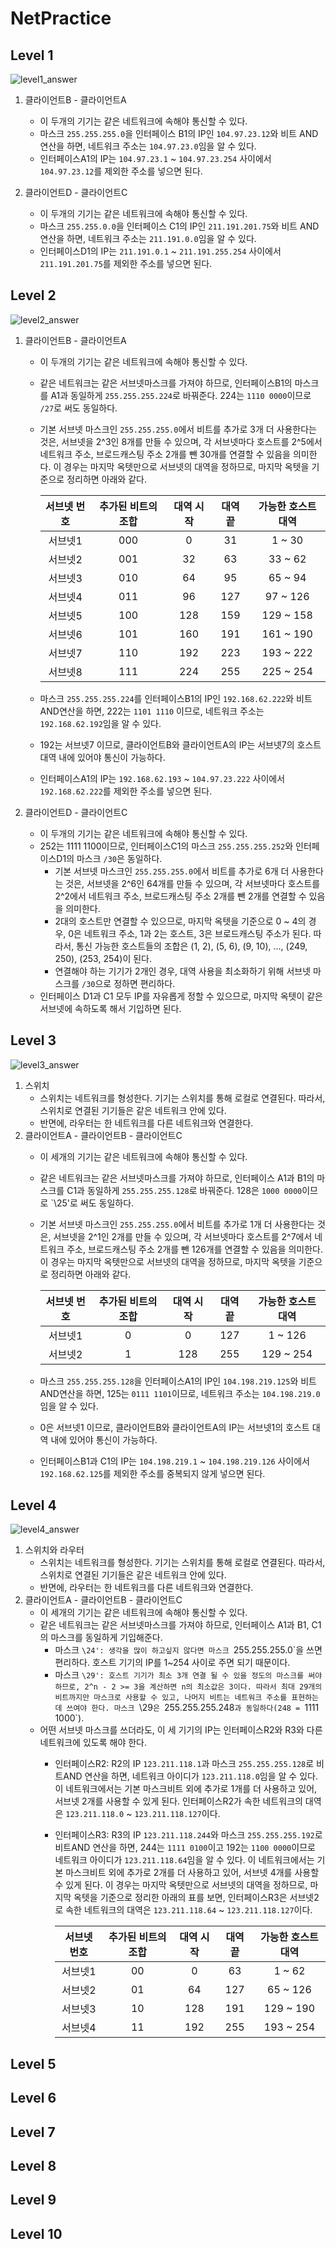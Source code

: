 # NetPractice
## Level 1
![level1_answer](https://user-images.githubusercontent.com/91377377/203239031-2dc6ecfb-471e-4b7d-84ee-951d59f22391.png)
1. 클라이언트B - 클라이언트A
    - 이 두개의 기기는 같은 네트워크에 속해야 통신할 수 있다.
    - 마스크 `255.255.255.0`을 인터페이스 B1의 IP인 `104.97.23.12`와 비트 AND연산을 하면, 네트워크 주소는 `104.97.23.0`임을 알 수 있다.
    - 인터페이스A1의 IP는 `104.97.23.1` ~ `104.97.23.254` 사이에서 `104.97.23.12`를 제외한 주소를 넣으면 된다.

2. 클라이언트D - 클라이언트C
    - 이 두개의 기기는 같은 네트워크에 속해야 통신할 수 있다.
    - 마스크 `255.255.0.0`을 인터페이스 C1의 IP인 `211.191.201.75`와 비트 AND연산을 하면, 네트워크 주소는 `211.191.0.0`임을 알 수 있다.
    - 인터페이스D1의 IP는 `211.191.0.1` ~ `211.191.255.254` 사이에서 `211.191.201.75`를 제외한 주소를 넣으면 된다.

## Level 2
![level2_answer](https://user-images.githubusercontent.com/91377377/203241045-bfb65c80-312c-496d-b7c7-0c1392f9844d.png)
1. 클라이언트B - 클라이언트A
    - 이 두개의 기기는 같은 네트워크에 속해야 통신할 수 있다.
    - 같은 네트워크는 같은 서브넷마스크를 가져야 하므로, 인터페이스B1의 마스크를 A1과 동일하게 `255.255.255.224`로 바꿔준다. 224는 `1110 0000`이므로 `/27`로 써도 동일하다.
    - 기본 서브넷 마스크인 `255.255.255.0`에서 비트를 추가로 3개 더 사용한다는 것은, 서브넷을 2^3인 8개를 만들 수 있으며, 각 서브넷마다 호스트를 2^5에서 네트워크 주소, 브로드캐스팅 주소 2개를 뺀 30개를 연결할 수 있음을 의미한다. 이 경우는 마지막 옥텟만으로 서브넷의 대역을 정하므로, 마지막 옥텟을 기준으로 정리하면 아래와 같다.
    
       | 서브넷 번호 | 추가된 비트의 조합 | 대역 시작 | 대역 끝 | 가능한 호스트 대역 |
       |:---:|:---:|:---:|:---:|:---:|  
       | 서브넷1 | 000 | 0 | 31 | 1 ~ 30 |
       | 서브넷2 | 001 | 32 | 63 | 33 ~ 62 |
       | 서브넷3 | 010 | 64 | 95 | 65 ~ 94 |
       | 서브넷4 | 011 | 96 | 127 | 97 ~ 126 |
       | 서브넷5 | 100 | 128 | 159 | 129 ~ 158 |
       | 서브넷6 | 101 | 160 | 191 | 161 ~ 190 |
       | 서브넷7 | 110 | 192 | 223 | 193 ~ 222 |
       | 서브넷8 | 111 | 224 | 255 | 225 ~ 254 |
  
    - 마스크 `255.255.255.224`를 인터페이스B1의 IP인 `192.168.62.222`와 비트 AND연산을 하면, 222는 `1101 1110` 이므로, 네트워크 주소는 `192.168.62.192`임을 알 수 있다.
    - 192는 서브넷7 이므로, 클라이언트B와 클라이언트A의 IP는 서브넷7의 호스트 대역 내에 있어야 통신이 가능하다.
    - 인터페이스A1의 IP는 `192.168.62.193` ~ `104.97.23.222` 사이에서 `192.168.62.222`를 제외한 주소를 넣으면 된다.

2. 클라이언트D - 클라이언트C
    - 이 두개의 기기는 같은 네트워크에 속해야 통신할 수 있다.
    - 252는 1111 1100이므로, 인터페이스C1의 마스크 `255.255.255.252`와 인터페이스D1의 마스크 `/30`은 동일하다.
        - 기본 서브넷 마스크인 `255.255.255.0`에서 비트를 추가로 6개 더 사용한다는 것은, 서브넷을 2^6인 64개를 만들 수 있으며, 각 서브넷마다 호스트를 2^2에서 네트워크 주소, 브로드캐스팅 주소 2개를 뺀 2개를 연결할 수 있음을 의미한다.
        - 2대의 호스트만 연결할 수 있으므로, 마지막 옥텟을 기준으로 0 ~ 4의 경우, 0은 네트워크 주소, 1과 2는 호스트, 3은 브로드캐스팅 주소가 된다. 따라서, 통신 가능한 호스트들의 조합은 (1, 2), (5, 6), (9, 10), ..., (249, 250), (253, 254)이 된다.
        - 연결해야 하는 기기가 2개인 경우, 대역 사용을 최소화하기 위해 서브넷 마스크를 `/30`으로 정하면 편리하다.
    - 인터페이스 D1과 C1 모두 IP를 자유롭게 정할 수 있으므로, 마지막 옥텟이 같은 서브넷에 속하도록 해서 기입하면 된다.

## Level 3
![level3_answer](https://user-images.githubusercontent.com/91377377/203473331-eeb7ce32-7bb0-45cd-8604-a5d7339d30a0.png)
1. 스위치
    - 스위치는 네트워크를 형성한다. 기기는 스위치를 통해 로컬로 연결된다. 따라서, 스위치로 연결된 기기들은 같은 네트워크 안에 있다.
    - 반면에, 라우터는 한 네트워크를 다른 네트워크와 연결한다.
2. 클라이언트A - 클라이언트B - 클라이언트C
    - 이 세개의 기기는 같은 네트워크에 속해야 통신할 수 있다.
    - 같은 네트워크는 같은 서브넷마스크를 가져야 하므로, 인터페이스 A1과 B1의 마스크를 C1과 동일하게 `255.255.255.128`로 바꿔준다. 128은 `1000 0000`이므로 `\25'로 써도 동일하다.
    - 기본 서브넷 마스크인 `255.255.255.0`에서 비트를 추가로 1개 더 사용한다는 것은, 서브넷을 2^1인 2개를 만들 수 있으며, 각 서브넷마다 호스트를 2^7에서 네트워크 주소, 브로드캐스팅 주소 2개를 뺀 126개를 연결할 수 있음을 의미한다. 이 경우는 마지막 옥텟만으로 서브넷의 대역을 정하므로, 마지막 옥텟을 기준으로 정리하면 아래와 같다.
    
       | 서브넷 번호 | 추가된 비트의 조합 | 대역 시작 | 대역 끝 | 가능한 호스트 대역 |
       |:---:|:---:|:---:|:---:|:---:|  
       | 서브넷1 | 0 | 0 | 127 | 1 ~ 126 |
       | 서브넷2 | 1 | 128 | 255 | 129 ~ 254 |
  
    - 마스크 `255.255.255.128`을 인터페이스A1의 IP인 `104.198.219.125`와 비트 AND연산을 하면, 125는 `0111 1101`이므로, 네트워크 주소는 `104.198.219.0`임을 알 수 있다.
    - 0은 서브넷1 이므로, 클라이언트B와 클라이언트A의 IP는 서브넷1의 호스트 대역 내에 있어야 통신이 가능하다.
    - 인터페이스B1과 C1의 IP는 `104.198.219.1` ~ `104.198.219.126` 사이에서 `192.168.62.125`를 제외한 주소를 중복되지 않게 넣으면 된다.

## Level 4
![level4_answer](https://user-images.githubusercontent.com/91377377/203483705-f1082002-986f-44aa-a1fc-0b8172c816d1.png)
1. 스위치와 라우터
    - 스위치는 네트워크를 형성한다. 기기는 스위치를 통해 로컬로 연결된다. 따라서, 스위치로 연결된 기기들은 같은 네트워크 안에 있다.
    - 반면에, 라우터는 한 네트워크를 다른 네트워크와 연결한다.
2. 클라이언트A - 클라이언트B - 클라이언트C
    - 이 세개의 기기는 같은 네트워크에 속해야 통신할 수 있다.
    - 같은 네트워크는 같은 서브넷마스크를 가져야 하므로, 인터페이스 A1과 B1, C1의 마스크를 동일하게 기입해준다.
        - 마스크 `\24': 생각을 많이 하고싶지 않다면 마스크 `255.255.255.0`을 쓰면 편리하다. 호스트 기기의 IP를 1~254 사이로 주면 되기 때문이다.
        - 마스크 `\29': 호스트 기기가 최소 3개 연결 될 수 있을 정도의 마스크를 써야하므로, 2^n - 2 >= 3을 계산하면 n의 최소값은 3이다. 따라서 최대 29개의 비트까지만 마스크로 사용할 수 있고, 나머지 비트는 네트워크 주소를 표현하는 데 쓰여야 한다. 마스크 `\29`은 `255.255.255.248`과 동일하다(248 = `1111 1000`).
    - 어떤 서브넷 마스크를 쓰더라도, 이 세 기기의 IP는 인터페이스R2와 R3와 다른 네트워크에 있도록 해야 한다.
        - 인터페이스R2: R2의 IP `123.211.118.1`과 마스크 `255.255.255.128`로 비트AND 연산을 하면, 네트워크 아이디가 `123.211.118.0`임을 알 수 있다. 이 네트워크에서는 기본 마스크비트 외에 추가로 1개를 더 사용하고 있어, 서브넷 2개를 사용할 수 있게 된다. 인터페이스R2가 속한 네트워크의 대역은 `123.211.118.0` ~ `123.211.118.127`이다.
        - 인터페이스R3: R3의 IP `123.211.118.244`와 마스크 `255.255.255.192`로 비트AND 연산을 하면, 244는 `1111 0100`이고 192는 `1100 0000`이므로 네트워크 아이디가 `123.211.118.64`임을 알 수 있다. 이 네트워크에서는 기본 마스크비트 외에 추가로 2개를 더 사용하고 있어, 서브넷 4개를 사용할 수 있게 된다. 이 경우는 마지막 옥텟만으로 서브넷의 대역을 정하므로, 마지막 옥텟을 기준으로 정리한 아래의 표를 보면, 인터페이스R3은 서브넷2로 속한 네트워크의 대역은 `123.211.118.64` ~ `123.211.118.127`이다.
        
            | 서브넷 번호 | 추가된 비트의 조합 | 대역 시작 | 대역 끝 | 가능한 호스트 대역 |
            |:---:|:---:|:---:|:---:|:---:|  
            | 서브넷1 | 00 | 0 | 63 | 1 ~ 62 |
            | 서브넷2 | 01 | 64 | 127 | 65 ~ 126 |
            | 서브넷3 | 10 | 128 | 191 | 129 ~ 190 |
            | 서브넷4 | 11 | 192 | 255 | 193 ~ 254 |
     
    

## Level 5


## Level 6


## Level 7


## Level 8


## Level 9


## Level 10

